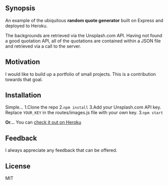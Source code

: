 ## Synopsis

An example of the ubiquitous **random quote generator** built on Express and deployed to Heroku.

The backgrounds are retrieved via the Unsplash.com API. Having not found a good quotation API, all of the quotations are contained within a JSON file and retrieved via a call to the server.

## Motivation

I would like to build up a portfolio of small projects. This is a contribution towards that goal.

## Installation

Simple...
1.Clone the repo
2.`npm install`
3.Add your Unsplash.com API key. Replace `YOUR_KEY` in the routes/images.js file with your own key.
3.`npm start`

**Or...** You can [check it out on Heroku](http://ubiquitous-quote.herokuapp.com/)

## Feedback

I always appreciate any feedback that can be offered.

## License

MIT
